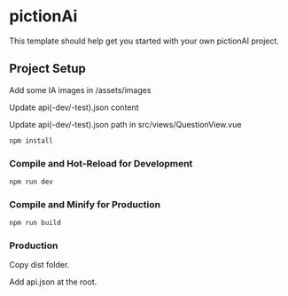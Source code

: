 # pictionAi

This template should help get you started with your own pictionAI project.

## Project Setup

Add some IA images in /assets/images

Update api(-dev/-test).json content

Update api(-dev/-test).json path in src/views/QuestionView.vue

```sh
npm install
```

### Compile and Hot-Reload for Development

```sh
npm run dev
```

### Compile and Minify for Production

```sh
npm run build
```

### Production

Copy dist folder.

Add api.json at the root.